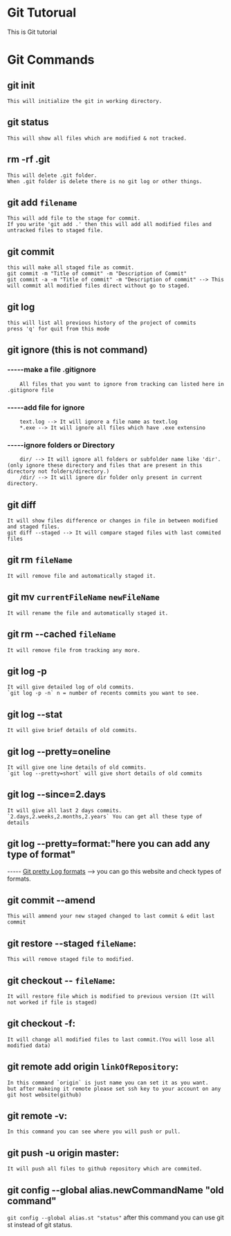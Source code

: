 # Git Tutorual
This is Git tutorial
<!-- # will work for heading & ## work for subHeading -->
# Git Commands

## git init
    This will initialize the git in working directory.

## git status
    This will show all files which are modified & not tracked.

## rm -rf .git
    This will delete .git folder.
    When .git folder is delete there is no git log or other things.

## git add `filename`
    This will add file to the stage for commit.
    If you write 'git add .' then this will add all modified files and untracked files to staged file.
## git commit
    this will make all staged file as commit.
    git commit -m "Title of commit" -m "Description of Commit"
    git commit -a -m "Title of commit" -m "Description of commit" --> This will commit all modified files direct without go to staged.
## git log
    this will list all previous history of the project of commits
    press 'q' for quit from this mode
        
## git ignore (this is not command)
### -----make a file .gitignore
        All files that you want to ignore from tracking can listed here in .gitignore file
### -----add file for ignore
        text.log --> It will ignore a file name as text.log
        *.exe --> It will ignore all files which have .exe extensino
### -----ignore folders or Directory
        dir/ --> It will ignore all folders or subfolder name like 'dir'.(only ignore these directory and files that are present in this directory not folders/directory.)
        /dir/ --> It will ignore dir folder only present in current directory.
## git diff
    It will show files difference or changes in file in between modified and staged files.
    git diff --staged --> It will compare staged files with last commited files
## git rm `fileName`
    It will remove file and automatically staged it.
## git mv `currentFileName` `newFileName`
    It will rename the file and automatically staged it.

## git rm --cached `fileName`
    It will remove file from tracking any more.
## git log -p
    It will give detailed log of old commits.
    `git log -p -n` n = number of recents commits you want to see.
## git log --stat
    It will give brief details of old commits.
## git log --pretty=oneline
    It will give one line details of old commits.
    `git log --pretty=short` will give short details of old commits
## git log --since=2.days
    It will give all last 2 days commits.
    `2.days,2.weeks,2.months,2.years` You can get all these type of details
## git log --pretty=format:"here you can add any type of format"
----- [Git pretty Log formats](https://git-scm.com/docs/pretty-formats "https://git-scm.com/docs/pretty-formats") --> you can go this website and check types of formats.

## git commit --amend
    This will ammend your new staged changed to last commit & edit last commit
## git restore --staged `fileName`:
    This will remove staged file to modified.
## git checkout -- `fileName`:
    It will restore file which is modified to previous version (It will not worked if file is staged)
## git checkout -f:
    It will change all modified files to last commit.(You will lose all modified data)
## git remote add origin `linkOfRepository`:
    In this command `origin` is just name you can set it as you want.
    but after makeing it remote please set ssh key to your account on any git host website(github)
## git remote -v:
    In this command you can see where you will push or pull.
## git push -u origin master:
    It will push all files to github repository which are commited.
## git config --global alias.newCommandName "old command"
`git config --global alias.st "status"`
    after this command you can use git st instead of git status.
